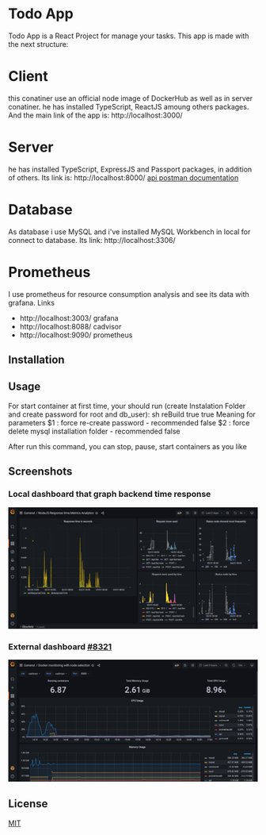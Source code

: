 # Todo App

Todo App is a React Project for manage your tasks. This app is made with the next structure:
# Client
this conatiner use an official node image of DockerHub as well as in server conatiner. he has installed TypeScript, ReactJS amoung others packages. And the main link of the app is: http://localhost:3000/
# Server
he has installed TypeScript, ExpressJS and Passport packages, in addition of others. Its link is: http://localhost:8000/
[api postman documentation](https://documenter.getpostman.com/view/20226330/UVyrVx3S)

# Database
As database i use MySQL and i've installed MySQL Workbench in local for connect to database. Its link: http://localhost:3306/
# Prometheus
I use prometheus for resource consumption analysis and see its data with grafana. 
Links
- http://localhost:3003/ grafana
- http://localhost:8088/ cadvisor
- http://localhost:9090/ prometheus
 
## Installation
## Usage
For start container at first time, your should run (create Instalation Folder and create password for root and db_user):
sh reBuild true true
Meaning for parameters
  $1 : force re-create password - recommended false
  $2 : force delete mysql installation folder - recommended false

After run this command, you can stop, pause, start containers as you like

## Screenshots
### Local dashboard that graph backend time response
![Grafana](https://github.com/alexisMartinez1235/TO-DO-App/blob/experimental/Screenshots/Api%20time%20response.png)
### External dashboard [#8321](https://grafana.com/grafana/dashboards/8321)
![Grafana](https://github.com/alexisMartinez1235/TO-DO-App/blob/experimental/Screenshots/Hardware%20metrics%20id%208321.png)

## License
[MIT](https://choosealicense.com/licenses/mit/)
